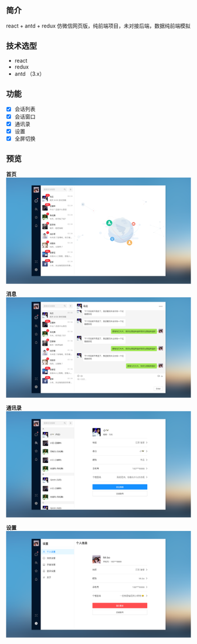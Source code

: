 ## 简介
react + antd + redux 仿微信网页版，纯前端项目，未对接后端，数据纯前端模拟

## 技术选型

- react
- redux
- antd （3.x）

## 功能

-[x] 会话列表  
-[x] 会话窗口  
-[x] 通讯录  
-[x] 设置  
-[x] 全屏切换  

## 预览

**首页**
![首页](https://github.com/MarichMarck/react-im/blob/master/preview/home.png)

**消息**
![消息](https://github.com/MarichMarck/react-im/blob/master/preview/message.png)

**通讯录**
![通讯录](https://github.com/MarichMarck/react-im/blob/master/preview/maillist.png)

**设置**
![设置](https://github.com/MarichMarck/react-im/blob/master/preview/about.png)